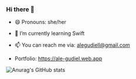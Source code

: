 ### Hi there 👋



 - 😄 Pronouns: she/her 
 - 🌱 I’m currently learning Swift
 - 📫 You can reach me via: alegudiell@gmail.com

- Portfolio: https://ale-gudiel.web.app

![Anurag's GitHub stats](https://github-readme-stats.vercel.app/api?username=alegudiell&count_private=true&show_icons=true&theme=radical)
